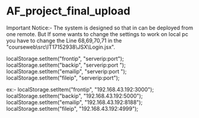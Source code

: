 # AF_project_final_upload


Important Notice:- The system is designed so that in can be deployed from one remote. But If some wants to change the settings to work on local pc you have to change the  Line 68,69,70,71 in the "courseweb\src\IT17152938\JSX\Login.jsx".

localStorage.setItem("frontip", "serverip:port");
localStorage.setItem("backip", "serverip:port ");
localStorage.setItem("emailip", "serverip:port ");
localStorage.setItem("fileip", "serverip:port");

ex:-
localStorage.setItem("frontip", "192.168.43.192:3000");
localStorage.setItem("backip", "192.168.43.192:5000");
localStorage.setItem("emailip", "192.168.43.192:8188");
localStorage.setItem("fileip", "192.168.43.192:4999");



